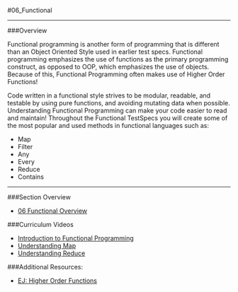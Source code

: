 #06_Functional
<hr>

###Overview

Functional programming is another form of programming that is different than an Object Oriented Style used in earlier test specs. Functional programming emphasizes the use of functions as the primary programming construct, as opposed to OOP, which emphasizes the use of objects. Because of this, Functional Programming often makes use of Higher Order Functions! 

Code written in a functional style strives to be modular, readable, and testable by using pure functions, and avoiding mutating data when possible.  Understanding Functional Programming can make your code easier to read and maintain! Throughout the Functional TestSpecs you will create some of the most popular and used methods in functional languages such as: 

- Map
- Filter
- Any
- Every
- Reduce
- Contains

<hr>

###Section Overview

- [06 Functional Overview]()

###Curriculum Videos

- [Introduction to Functional Programming]()
- [Understanding Map]()
- [Understanding Reduce]()

###Additional Resources:

- [EJ: Higher Order Functions](http://eloquentjavascript.net/05_higher_order.html)
